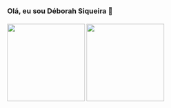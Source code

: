### Olá, eu sou Déborah Siqueira 👋
#### 

 <img height="180em" src="https://github-readme-stats.vercel.app/api?username=deborahsiqueira&show_icons=true&theme=swift&include_all_commits=true&count_private=true%22"/>
  <img height="180em" src="https://github-readme-stats.vercel.app/api/top-langs/?username=deborahsiqueira&layout=compact&langs_count=7&theme=swift"/><!--
**deborahsiqueira/deborahsiqueira** is a ✨ _special_ ✨ repository because its `README.md` (this file) appears on your GitHub profile.

Here are some ideas to get you started:

- 🔭 I’m currently working on ...
- 🌱 I’m currently learning ...
- 👯 I’m looking to collaborate on ...
- 🤔 I’m looking for help with ...
- 💬 Ask me about ...
- 📫 How to reach me: ...
- 😄 Pronouns: ...
- ⚡ Fun fact: ...
-->
